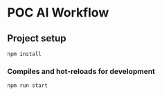 # POC AI Workflow

## Project setup
```
npm install
```

### Compiles and hot-reloads for development
```
npm run start
```